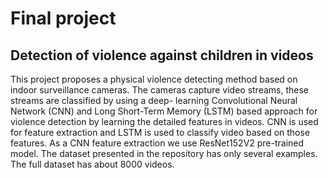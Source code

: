 # Final project
## Detection of violence against children in videos
This project proposes a physical violence detecting method based on indoor surveillance cameras. The cameras capture video streams, these streams are classified by using a deep- learning Convolutional Neural Network (CNN) and Long Short-Term Memory (LSTM) based approach for violence detection by learning the detailed features in videos. CNN is used for feature extraction and LSTM is used to classify video based on those features. As a CNN feature extraction we use ResNet152V2 pre-trained model.
The dataset presented in the repository has only several examples. The full dataset has about 8000 videos.
